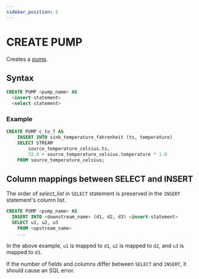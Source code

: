 ```yaml
---
sidebar_position: 5
---
```


# CREATE PUMP

Creates a [pump](/learn-springql/pipeline/pump).

## Syntax

```sql title="Syntax"
CREATE PUMP <pump_name> AS
  <insert-statement>
  <select-statement>
```

### Example

```sql title="Example"
CREATE PUMP c_to_f AS
    INSERT INTO sink_temperature_fahrenheit (ts, temperature)
    SELECT STREAM
        source_temperature_celsius.ts,
        32.0 + source_temperature_celsius.temperature * 1.8
    FROM source_temperature_celsius;
```

## Column mappings between SELECT and INSERT

The order of _select\_list_ in `SELECT` statement is preserved in the `INSERT` statement's column list.

```sql title="Column mapping"
CREATE PUMP <pump_name> AS
  INSERT INTO <downstream_name> (d1, d2, d3) <insert-statement>
  SELECT u1, u2, u3
    FROM <upstream_name>
    ...
```

In the above example, `u1` is mapped to `d1`, `u2` is mapped to `d2`, and `u3` is mapped to `d3`.

If the number of fields and columns differ between `SELECT` and `INSERT`, it should cause an SQL error.
